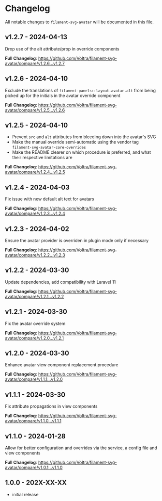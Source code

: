 # Changelog

All notable changes to `filament-svg-avatar` will be documented in this file.

## v1.2.7 - 2024-04-13

Drop use of the alt attribute/prop in override components

**Full Changelog**: https://github.com/Voltra/filament-svg-avatar/compare/v1.2.6...v1.2.7

## v1.2.6 - 2024-04-10

Exclude the translations of `filament-panels::layout.avatar.alt` from being picked up for the initials in the avatar override component

**Full Changelog**: https://github.com/Voltra/filament-svg-avatar/compare/v1.2.5...v1.2.6

## v1.2.5 - 2024-04-10

* Prevent `src` and `alt` attributes from bleeding down into the avatar's SVG
* Make the manual override semi-automatic using the vendor tag `filament-svg-avatar-core-overrides`
* Make the README clearer on which procedure is preferred, and what their respective limitations are

**Full Changelog**: https://github.com/Voltra/filament-svg-avatar/compare/v1.2.4...v1.2.5

## v1.2.4 - 2024-04-03

Fix issue with new default alt text for avatars

**Full Changelog**: https://github.com/Voltra/filament-svg-avatar/compare/v1.2.3...v1.2.4

## v1.2.3 - 2024-04-02

Ensure the avatar provider is overriden in plugin mode only if necessary

**Full Changelog**: https://github.com/Voltra/filament-svg-avatar/compare/v1.2.2...v1.2.3

## v1.2.2 - 2024-03-30

Update dependencies, add compatibility with Laravel 11

**Full Changelog**: https://github.com/Voltra/filament-svg-avatar/compare/v1.2.1...v1.2.2

## v1.2.1 - 2024-03-30

Fix the avatar override system

**Full Changelog**: https://github.com/Voltra/filament-svg-avatar/compare/v1.2.0...v1.2.1

## v1.2.0 - 2024-03-30

Enhance avatar view component replacement procedure

**Full Changelog**: https://github.com/Voltra/filament-svg-avatar/compare/v1.1.1...v1.2.0

## v1.1.1 - 2024-03-30

Fix attribute propagations in view components

**Full Changelog**: https://github.com/Voltra/filament-svg-avatar/compare/v1.1.0...v1.1.1

## v1.1.0 - 2024-01-28

Allow for better configuration and overrides via the service, a config file and view components

**Full Changelog**: https://github.com/Voltra/filament-svg-avatar/compare/v1.0.1...v1.1.0

## 1.0.0 - 202X-XX-XX

- initial release
